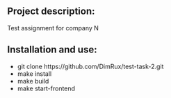 <h2>Project description:</h2>
<p>Test assignment for company N</p>

<h2>Installation and use:</h2>
<ul>
  <li>git clone https://github.com/DimRux/test-task-2.git</li>
  <li>make install</li>
  <li>make build</li>
  <li>make start-frontend</li>
</ul>